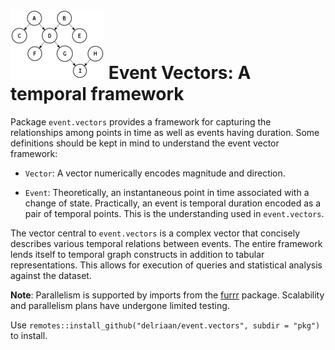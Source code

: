 # ![book](network.png) Event Vectors: A temporal framework

Package `event.vectors` provides a framework for capturing the relationships among points in time as well as events having duration.  Some definitions should be kept in mind to understand the event vector framework:

- `Vector`: A vector numerically encodes magnitude and direction.

- `Event`: Theoretically, an instantaneous point in time associated with a change of state.  Practically, an event is temporal duration encoded as a pair of temporal points. This is the understanding used in `event.vectors`.

The vector central to `event.vectors` is a complex vector that concisely describes various temporal relations between events.  The entire framework lends itself to temporal graph constructs in addition to tabular representations.  This allows for execution of queries and statistical analysis against the dataset.

**Note**: Parallelism is supported by imports from the [furrr](https://www.rdocumentation.org/packages/furrr) package.  Scalability and parallelism plans have undergone limited testing.

Use `remotes::install_github("delriaan/event.vectors", subdir = "pkg")` to install.